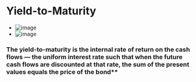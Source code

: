 # Yield-to-Maturity
- ![image](https://user-images.githubusercontent.com/85560091/138516953-7963b1e0-cb3b-4d80-bf5d-7ffcb36ee8d9.png)
- ![image](https://user-images.githubusercontent.com/85560091/138516855-dddb8cca-5939-4105-bd72-54c3129956c5.png)

### The yield-to-maturity is the internal rate of return on the cash flows — the uniform interest rate such that when the future cash flows are discounted at that rate, the sum of the present values equals the price of the bond**
